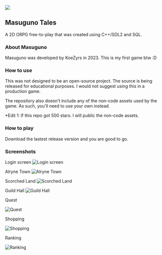 <img src="https://i.imgur.com/y7Hac7L.png">

## Masuguno Tales
A 2D ORPG free-to-play that was created using C++/SDL2 and SQL.

### About Masuguno
Masuguno was developed by KoeZyrs in 2023. This is my first game btw :D

### How to use
This was not designed to be an open-source project. The source is being released for educational purposes. I would not suggest using this in a production game.

The repository also doesn't include any of the non-code assets used by the game. As such, you'll need to use your own instead.

*Edit 1: If this repo got 500 stars. I will public the non-code assets.

### How to play
Download the lastest release version and you are good to go.

### Screenshots
Login screen
![Login screen](https://i.imgur.com/WMuifmF)

Alryne Town
![Alryne Town](https://i.imgur.com/vy0hlbg)

Scorched Land
![Scorched Land](https://i.imgur.com/nR3NiIM)

Guild Hall
![Guild Hall](https://i.imgur.com/szP79SF)

Quest

![Quest](https://i.imgur.com/AFgNtwg)

Shopping

![Shopping](https://i.imgur.com/3dhmtKG)

Ranking

![Ranking](https://i.imgur.com/LIM3Dr0)
